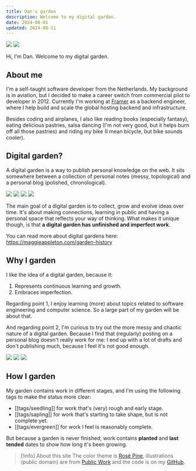 ```yaml
---
title: Dan's garden
description: Welcome to my digital garden.
date: 2024-08-01
updated: 2024-08-11
---
```


<div class="images two">
  <img src="./_assets/Home/Garden.jpeg">
  <img src="./_assets/Home/Flowers.jpeg">
</div>

Hi, I'm Dan. Welcome to my digital garden.

## About me

I'm a self-taught software developer from the Netherlands. My background is in aviation, but I decided to make a career switch from commercial pilot to developer in 2012. Currently I'm working at [Framer](https://www.framer.com/) as a backend engineer, where I help build and scale the global hosting backend and infrastructure.

Besides coding and airplanes, I also like reading books (especially fantasy), eating delicious pastries, salsa dancing (I'm not very good, but it helps burn off all those pastries) and riding my bike (I mean bicycle, but bike sounds cooler).

## Digital garden?

A digital garden is a way to publish personal knowledge on the web. It sits somewhere between a collection of personal notes (messy, topological) and a personal blog (polished, chronological).

<div class="images four">
  <img src="./_assets/Home/Page 1.jpeg">
  <img src="./_assets/Home/Page 2.jpeg">
  <img src="./_assets/Home/Page 3.jpeg">
  <img src="./_assets/Home/Page 4.jpeg">
</div>

The main goal of a digital garden is to collect, grow and evolve ideas over time. It's about making connections, learning in public and having a personal space that reflects your way of thinking. What makes it unique though, is that **a digital garden has unfinished and imperfect work**.

You can read more about digital gardens here: <https://maggieappleton.com/garden-history>

## Why I garden

I like the idea of a digital garden, because it:

1. Represents continuous learning and growth.
2. Embraces imperfection.

Regarding point 1, I enjoy learning (more) about topics related to software engineering and computer science. So a large part of my garden will be about that.

And regarding point 2, I'm curious to try out the more messy and chaotic nature of a digital garden. Because I find that (regularly) posting on a personal blog doesn't really work for me: I end up with a lot of drafts and don't publishing much, because I feel it's not good enough.

<div class="images three">
  <img src="./_assets/Home/Graphic 1.jpeg">
  <img src="./_assets/Home/Graphic 2.jpeg">
  <img src="./_assets/Home/Graphic 3.jpeg">
</div>

## How I garden

My garden contains work in different stages, and I'm using the following tags to make the status more clear:

- [[tags/seedling]] for work that's (very) rough and early stage.
- [[tags/sapling]] for work that's starting to take shape, but is not complete yet.
- [[tags/evergreen]] for work I feel is reasonably complete.

But because a garden is never finished, work contains **planted** and **last tended** dates to show how long it's been growing.

> [!info] About this site
> The color theme is [Rosé Pine](https://rosepinetheme.com/palette/), illustrations (public domain) are from [Public Work](https://public.work/) and the code is on my [GitHub](https://github.com/danillouz/dans.garden).
